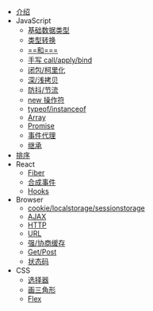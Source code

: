 <!--
 * @Author: “chapaofan-zy” “1095004630@qq.com”
 * @Date: 2023-06-07 19:14:17
 * @LastEditors: “chapaofan-zy” “1095004630@qq.com”
 * @LastEditTime: 2023-07-26 18:44:40
 * @Description: 茶泡饭的完美代码
-->
<!--
 * @Author: “chapaofan-zy” “1095004630@qq.com”
 * @Date: 2023-06-07 19:14:17
 * @LastEditors: “chapaofan-zy” “1095004630@qq.com”
 * @LastEditTime: 2023-07-15 20:11:11
 * @Description: 茶泡饭的完美代码
-->

- [介绍](README.md)
- JavaScript
  - [基础数据类型](/JavaScript/ObjType.md)
  - [类型转换](/JavaScript/ChangeType.md)
  - [==和===](/JavaScript/EqualSymbol.md)
  - [手写 call/apply/bind](/JavaScript/Call_Apply_Bind.md)
  - [闭包/柯里化](/JavaScript/Bibao.md)
  - [深/浅拷贝](/JavaScript/Copy.md)
  - [防抖/节流](/JavaScript/Throttle.md)
  - [new 操作符](/JavaScript/New.md)
  - [typeof/instanceof](/JavaScript/Typeof.md)
  - [Array](/JavaScript/Array.md)
  - [Promise](/JavaScript/Promise.md)
  - [事件代理](/JavaScript/Event.md)
  - [继承](/JavaScript/Extend.md)
- [排序](/Algorithm/sort.md)
- React
  - [Fiber](/React/Fiber.md)
  - [合成事件](/React/Event.md)
  - [Hooks](/React/Hooks.md)
- Browser
  - [cookie/localstorage/sessionstorage](/Browser/Storage.md)
  - [AJAX](/Browser/Ajax.md)
  - [HTTP](/Browser/HTTP.md)
  - [URL](/Browser/URL.md)
  - [强/协商缓存](/Browser/Cache.md)
  - [Get/Post](/Browser/Post.md)
  - [状态码](/Browser/State.md)
- CSS
  - [选择器](/CSS/selector.md)
  - [画三角形](/CSS/triangle.md)
  - [Flex](/CSS/flex.md)
